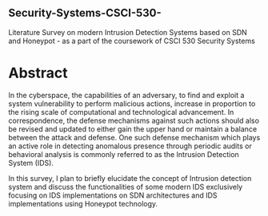 ## Security-Systems-CSCI-530-
Literature Survey on modern Intrusion Detection Systems based on SDN and Honeypot - as a part of the coursework of CSCI 530 Security Systems

# Abstract

In the cyberspace, the capabilities of an adversary, to find and exploit a system vulnerability to perform malicious actions, increase in proportion to the rising scale of computational
and technological advancement. In correspondence, the defense mechanisms against such actions should also be revised and updated to either gain the upper hand or maintain a balance
between the attack and defense. One such defense mechanism which plays an active role in detecting anomalous presence through periodic audits or behavioral analysis is commonly
referred to as the Intrusion Detection System (IDS).

In this survey, I plan to briefly elucidate the concept of Intrusion detection system and discuss the functionalities of some modern IDS exclusively focusing on IDS implementations on
SDN architectures and IDS implementations using Honeypot technology.
